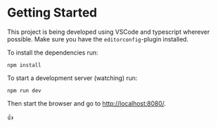 # Getting Started

This project is being developed using VSCode and typescript wherever possible. Make sure you have the `editorconfig`-plugin installed.

To install the dependencies run:

```
npm install
```

To start a development server (watching) run:

```
npm run dev
```

Then start the browser and go to [http://localhost:8080/](http://localhost:8080/).

:thumbsup:
